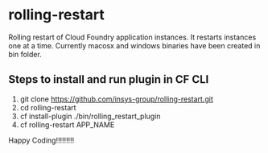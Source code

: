 # rolling-restart
Rolling restart of Cloud Foundry application instances. It restarts instances one at a time. Currently macosx and windows binaries have been created in bin folder.

## Steps to install and run plugin in CF CLI
1. git clone https://github.com/insys-group/rolling-restart.git
2. cd rolling-restart
3. cf install-plugin ./bin/rolling_restart_plugin
4. cf rolling-restart APP_NAME

Happy Coding!!!!!!!!!
